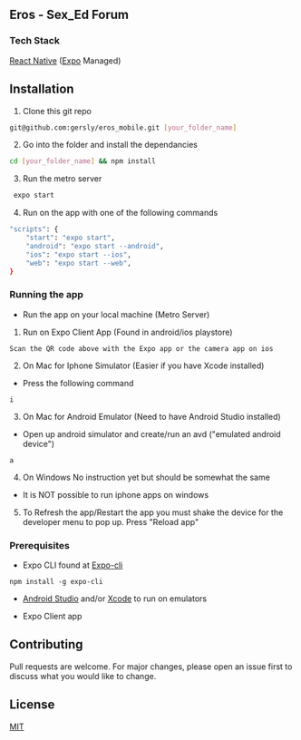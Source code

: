 ## Eros - Sex_Ed Forum



### Tech Stack
[React Native](https://reactnative.dev/) ([Expo](https://docs.expo.io/) Managed) 

## Installation

1. Clone this git repo

```bash
git@github.com:gersly/eros_mobile.git [your_folder_name]
```

2. Go into the folder and install the dependancies
```bash
cd [your_folder_name] && npm install
```
3. Run the metro server
```bash
 expo start
```
4. Run on the app with one of the following commands
```bash
"scripts": {
    "start": "expo start",
    "android": "expo start --android",
    "ios": "expo start --ios",
    "web": "expo start --web",
}
```

### Running the app
- Run the app on your local machine (Metro Server)
1. Run on Expo Client App (Found in android/ios playstore)
```
Scan the QR code above with the Expo app or the camera app on ios
```
2. On Mac for Iphone Simulator (Easier if you have Xcode installed)
- Press the following command
```
i
```

3. On Mac for Android Emulator (Need to have Android Studio installed)
 - Open up android simulator and create/run an avd ("emulated android device")
 ```
a
 ```
4. On Windows 
No instruction yet but should be somewhat the same
- It is NOT possible to run iphone apps on windows

5. To Refresh the app/Restart the app you must
shake the device for the developer menu to pop up. Press "Reload app"

### Prerequisites

- Expo CLI found at [Expo-cli](https://docs.expo.io/workflow/expo-cli/) 

```
npm install -g expo-cli
```

- [Android Studio](https://developer.android.com/studio/) and/or [Xcode](https://developer.apple.com/xcode/) to run on emulators

- Expo Client app



## Contributing
Pull requests are welcome. For major changes, please open an issue first to discuss what you would like to change.

## License
[MIT](https://choosealicense.com/licenses/mit/)